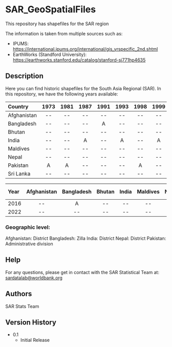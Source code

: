 # SAR_GeoSpatialFiles
This repository has shapefiles for the SAR region

The information is taken from multiple sources such as:
* IPUMS: https://international.ipums.org/international/gis_yrspecific_2nd.shtml
* EarthWorks (Standford University): https://earthworks.stanford.edu/catalog/stanford-sj771hp4635


## Description
Here you can find historic shapefiles for the South Asia Regional (SAR). 
In this repository, we have the following years available:


| Country      | 1973   | 1981        | 1987  | 1991   | 1993      | 1998  | 1999      | 2001    |   2004  | 2009  |2011  |
| :----        | :----: | :----:      | :----: | :----:  |  :----:  | :----: | :----:   | :----: | :----: | :----: | :----: | 
| Afghanistan  |   --   | --          | --    | --      | --       | --     | --       | A       | -- | -- |A |
| Bangladesh   |   --   | --          | --    | A      | --       | --     | --       |  --      | -- | -- | A|
| Bhutan       |   --   | --          | --    | --      | --       | --     | --       |  --  |  -- | -- |-- |
| India        |   --   | --          | A    | --      | A         | --     | A       |  --  |  A | A | A|
| Maldives     |   --   | --          | --    | --      | --       | --     | --       |  --  |  -- | -- | -- |
| Nepal        |   --   | --          | --    | --      | --       | --     | --       |  A  |  -- |-- |-- |
| Pakistan     |   A    | A           | --    | --      | --       | A     | --       |  --  |  -- |-- |-- |
| Sri Lanka    |   --   | --          | --    | --      | --       | --     | --       |  --  |  -- |-- |-- |


| Year    | Afghanistan | Bangladesh | Bhutan | India  | Maldives | Nepal  | Pakistan | Sri Lanka | 
| :----   | :----:      | :----:     | :----: | :----: |  :----:  | :----: | :----:   | :----:    | 
| 2016    |     --      | A          | --  | --   | --  | --   | --  |  --  | 
| 2022    |     --      | --          | --  | --   | --  | --   | --  |  --  | 

### Geographic level:
Afghanistan: District
Bangladesh:  Zilla
India:       District
Nepal:       District
Pakistan:    Administrative division

## Help
For any questions, please get in contact with the SAR Statistical Team at: sardatalab@worldbank.org

## Authors
SAR Stats Team

## Version History
* 0.1
    * Initial Release
